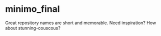 # minimo_final
Great repository names are short and memorable. Need inspiration? How about stunning-couscous?
